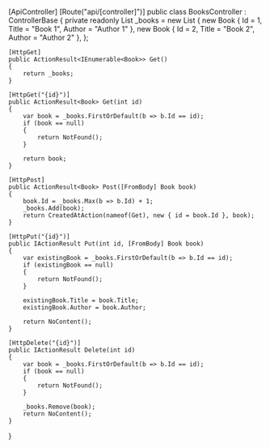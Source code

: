 [ApiController]
[Route("api/[controller]")]
public class BooksController : ControllerBase
{
    private readonly List<Book> _books = new List<Book>
    {
        new Book { Id = 1, Title = "Book 1", Author = "Author 1" },
        new Book { Id = 2, Title = "Book 2", Author = "Author 2" },
    };

    [HttpGet]
    public ActionResult<IEnumerable<Book>> Get()
    {
        return _books;
    }

    [HttpGet("{id}")]
    public ActionResult<Book> Get(int id)
    {
        var book = _books.FirstOrDefault(b => b.Id == id);
        if (book == null)
        {
            return NotFound();
        }

        return book;
    }

    [HttpPost]
    public ActionResult<Book> Post([FromBody] Book book)
    {
        book.Id = _books.Max(b => b.Id) + 1;
        _books.Add(book);
        return CreatedAtAction(nameof(Get), new { id = book.Id }, book);
    }

    [HttpPut("{id}")]
    public IActionResult Put(int id, [FromBody] Book book)
    {
        var existingBook = _books.FirstOrDefault(b => b.Id == id);
        if (existingBook == null)
        {
            return NotFound();
        }

        existingBook.Title = book.Title;
        existingBook.Author = book.Author;

        return NoContent();
    }

    [HttpDelete("{id}")]
    public IActionResult Delete(int id)
    {
        var book = _books.FirstOrDefault(b => b.Id == id);
        if (book == null)
        {
            return NotFound();
        }

        _books.Remove(book);
        return NoContent();
    }
}
